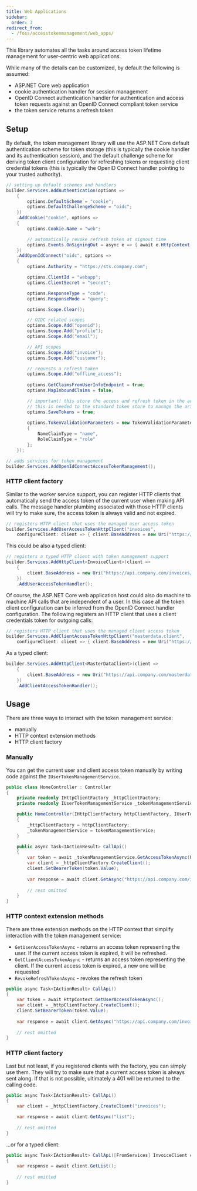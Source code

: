 ```yaml
---
title: Web Applications
sidebar:
  order: 3
redirect_from:
  - /foss/accesstokenmanagement/web_apps/
---
```


This library automates all the tasks around access token lifetime management for user-centric web applications.

While many of the details can be customized, by default the following is assumed:

* ASP.NET Core web application
* cookie authentication handler for session management
* OpenID Connect authentication handler for authentication and access token requests against an OpenID Connect compliant token service
* the token service returns a refresh token

## Setup

By default, the token management library will use the ASP.NET Core default authentication scheme for token storage (this is typically the cookie handler and its authentication session), and the default challenge scheme for deriving token client configuration for refreshing tokens or requesting client credential tokens (this is typically the OpenID Connect handler pointing to your trusted authority).

```cs
// setting up default schemes and handlers
builder.Services.AddAuthentication(options =>
    {
        options.DefaultScheme = "cookie";
        options.DefaultChallengeScheme = "oidc";
    })
    .AddCookie("cookie", options =>
    {
        options.Cookie.Name = "web";

        // automatically revoke refresh token at signout time
        options.Events.OnSigningOut = async e => { await e.HttpContext.RevokeRefreshTokenAsync(); };
    })
    .AddOpenIdConnect("oidc", options =>
    {
        options.Authority = "https://sts.company.com";

        options.ClientId = "webapp";
        options.ClientSecret = "secret";

        options.ResponseType = "code";
        options.ResponseMode = "query";

        options.Scope.Clear();

        // OIDC related scopes
        options.Scope.Add("openid");
        options.Scope.Add("profile");
        options.Scope.Add("email");

        // API scopes
        options.Scope.Add("invoice");
        options.Scope.Add("customer");

        // requests a refresh token
        options.Scope.Add("offline_access");
        
        options.GetClaimsFromUserInfoEndpoint = true;
        options.MapInboundClaims = false;

        // important! this store the access and refresh token in the authentication session
        // this is needed to the standard token store to manage the artefacts
        options.SaveTokens = true;
        
        options.TokenValidationParameters = new TokenValidationParameters
        {
            NameClaimType = "name",
            RoleClaimType = "role"
        };
    });

// adds services for token management
builder.Services.AddOpenIdConnectAccessTokenManagement();

```

### HTTP client factory

Similar to the worker service support, you can register HTTP clients that automatically send the access token of the current user when making API calls. The message handler plumbing associated with those HTTP clients will try to make sure, the access token is always valid and not expired.

```cs
// registers HTTP client that uses the managed user access token
builder.Services.AddUserAccessTokenHttpClient("invoices",
    configureClient: client => { client.BaseAddress = new Uri("https://api.company.com/invoices/"); });
```

This could be also a typed client:

```cs
// registers a typed HTTP client with token management support
builder.Services.AddHttpClient<InvoiceClient>(client =>
    {
        client.BaseAddress = new Uri("https://api.company.com/invoices/");
    })
    .AddUserAccessTokenHandler();
```

Of course, the ASP.NET Core web application host could also do machine to machine API calls that are independent of a user. In this case all the token client configuration can be inferred from the OpenID Connect handler configuration. The following registers an HTTP client that uses a client credentials token for outgoing calls:

```cs
// registers HTTP client that uses the managed client access token
builder.Services.AddClientAccessTokenHttpClient("masterdata.client",
    configureClient: client => { client.BaseAddress = new Uri("https://api.company.com/masterdata/"); });
```

As a typed client:

```cs
builder.Services.AddHttpClient<MasterDataClient>(client =>
    {
        client.BaseAddress = new Uri("https://api.company.com/masterdata/");
    })
    .AddClientAccessTokenHandler();
```

## Usage

There are three ways to interact with the token management service:

* manually
* HTTP context extension methods
* HTTP client factory

### Manually

You can get the current user and client access token manually by writing code against the `IUserTokenManagementService`.

```cs
public class HomeController : Controller
{
    private readonly IHttpClientFactory _httpClientFactory;
    private readonly IUserTokenManagementService _tokenManagementService;

    public HomeController(IHttpClientFactory httpClientFactory, IUserTokenManagementService tokenManagementService)
    {
        _httpClientFactory = httpClientFactory;
        _tokenManagementService = tokenManagementService;
    }

    public async Task<IActionResult> CallApi()
    {
        var token = await _tokenManagementService.GetAccessTokenAsync(User);
        var client = _httpClientFactory.CreateClient();
        client.SetBearerToken(token.Value);
            
        var response = await client.GetAsync("https://api.company.com/invoices");
        
        // rest omitted
    }
}
```

### HTTP context extension methods

There are three extension methods on the HTTP context that simplify interaction with the token management service:

* `GetUserAccessTokenAsync` - returns an access token representing the user. If the current access token is expired, it will be refreshed.
* `GetClientAccessTokenAsync` - returns an access token representing the client. If the current access token is expired, a new one will be requested
* `RevokeRefreshTokenAsync` - revokes the refresh token

```cs
public async Task<IActionResult> CallApi()
{
    var token = await HttpContext.GetUserAccessTokenAsync();
    var client = _httpClientFactory.CreateClient();
    client.SetBearerToken(token.Value);
        
    var response = await client.GetAsync("https://api.company.com/invoices");
    
    // rest omitted
}
```

### HTTP client factory

Last but not least, if you registered clients with the factory, you can simply use them. They will try to make sure that a current access token is always sent along. If that is not possible, ultimately a 401 will be returned to the calling code.

```cs
public async Task<IActionResult> CallApi()
{
    var client = _httpClientFactory.CreateClient("invoices");

    var response = await client.GetAsync("list");
    
    // rest omitted
}
```

...or for a typed client:

```cs
public async Task<IActionResult> CallApi([FromServices] InvoiceClient client)
{
    var response = await client.GetList();
    
    // rest omitted
}
```